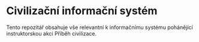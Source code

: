 # Civilizační informační systém

Tento repozitář obsahuje vše relevantní k informačnímu systému pohánějící
instruktorskou akci Příběh civilizace.
